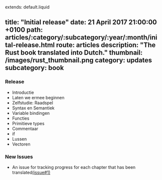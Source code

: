 extends: default.liquid

title: "Initial release"
date: 21 April 2017 21:00:00 +0100
path: articles/:category/:subcategory/:year/:month/inital-release.html
route: articles
description: "The Rust book translated into Dutch."
thumbnail: /images/rust_thumbnail.png
category: updates
subcategory: book
---

### Release

- Introductie
- Laten we ermee beginnen
- Zelfstudie: Raadspel
- Syntax en Semantiek
- Variable bindingen
- Functies
- Primitieve types
- Commentaar
- if
- Lussen
- Vectoren

### New Issues

* An issue for tracking progress for each chapter that has been translated[(issue#1)](https://github.com/JeroenCops/rust_boek/issues/1)
